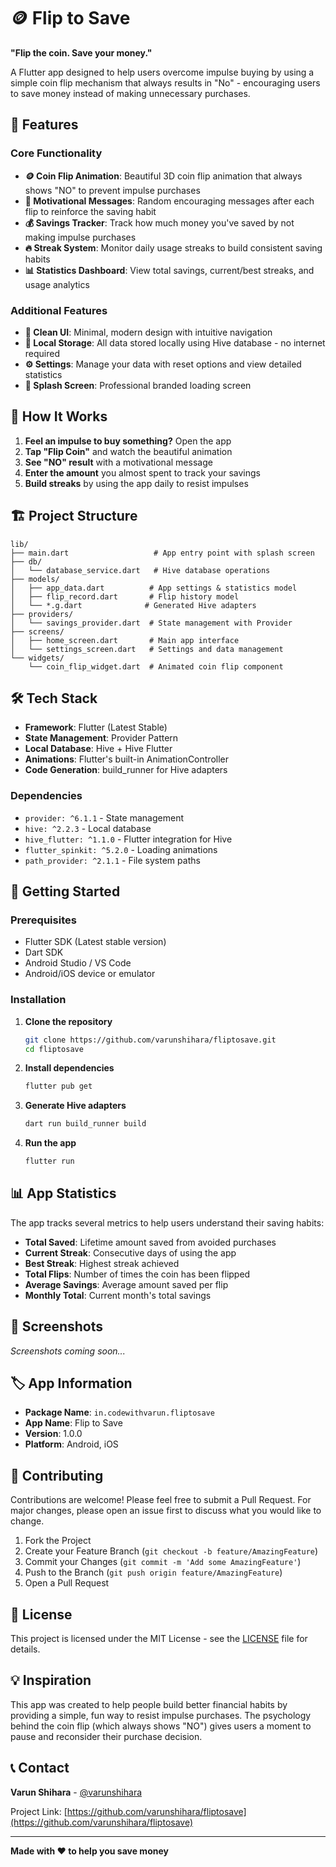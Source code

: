# 🪙 Flip to Save

**"Flip the coin. Save your money."**

A Flutter app designed to help users overcome impulse buying by using a simple coin flip mechanism that always results in "No" - encouraging users to save money instead of making unnecessary purchases.

## 📱 Features

### Core Functionality
- **🪙 Coin Flip Animation**: Beautiful 3D coin flip animation that always shows "NO" to prevent impulse purchases
- **💬 Motivational Messages**: Random encouraging messages after each flip to reinforce the saving habit
- **💰 Savings Tracker**: Track how much money you've saved by not making impulse purchases
- **🔥 Streak System**: Monitor daily usage streaks to build consistent saving habits
- **📊 Statistics Dashboard**: View total savings, current/best streaks, and usage analytics

### Additional Features
- **🎨 Clean UI**: Minimal, modern design with intuitive navigation
- **💾 Local Storage**: All data stored locally using Hive database - no internet required
- **⚙️ Settings**: Manage your data with reset options and view detailed statistics
- **📱 Splash Screen**: Professional branded loading screen

## 🎯 How It Works

1. **Feel an impulse to buy something?** Open the app
2. **Tap "Flip Coin"** and watch the beautiful animation
3. **See "NO" result** with a motivational message
4. **Enter the amount** you almost spent to track your savings
5. **Build streaks** by using the app daily to resist impulses

## 🏗️ Project Structure

```
lib/
├── main.dart                   # App entry point with splash screen
├── db/
│   └── database_service.dart   # Hive database operations
├── models/
│   ├── app_data.dart          # App settings & statistics model
│   ├── flip_record.dart       # Flip history model
│   └── *.g.dart              # Generated Hive adapters
├── providers/
│   └── savings_provider.dart  # State management with Provider
├── screens/
│   ├── home_screen.dart       # Main app interface
│   └── settings_screen.dart   # Settings and data management
└── widgets/
    └── coin_flip_widget.dart  # Animated coin flip component
```

## 🛠️ Tech Stack

- **Framework**: Flutter (Latest Stable)
- **State Management**: Provider Pattern
- **Local Database**: Hive + Hive Flutter
- **Animations**: Flutter's built-in AnimationController
- **Code Generation**: build_runner for Hive adapters

### Dependencies
- `provider: ^6.1.1` - State management
- `hive: ^2.2.3` - Local database
- `hive_flutter: ^1.1.0` - Flutter integration for Hive
- `flutter_spinkit: ^5.2.0` - Loading animations
- `path_provider: ^2.1.1` - File system paths

## 🚀 Getting Started

### Prerequisites
- Flutter SDK (Latest stable version)
- Dart SDK
- Android Studio / VS Code
- Android/iOS device or emulator

### Installation

1. **Clone the repository**
   ```bash
   git clone https://github.com/varunshihara/fliptosave.git
   cd fliptosave
   ```

2. **Install dependencies**
   ```bash
   flutter pub get
   ```

3. **Generate Hive adapters**
   ```bash
   dart run build_runner build
   ```

4. **Run the app**
   ```bash
   flutter run
   ```

## 📊 App Statistics

The app tracks several metrics to help users understand their saving habits:

- **Total Saved**: Lifetime amount saved from avoided purchases
- **Current Streak**: Consecutive days of using the app
- **Best Streak**: Highest streak achieved
- **Total Flips**: Number of times the coin has been flipped
- **Average Savings**: Average amount saved per flip
- **Monthly Total**: Current month's total savings

## 🎨 Screenshots

*Screenshots coming soon...*

## 🏷️ App Information

- **Package Name**: `in.codewithvarun.fliptosave`
- **App Name**: Flip to Save
- **Version**: 1.0.0
- **Platform**: Android, iOS

## 🤝 Contributing

Contributions are welcome! Please feel free to submit a Pull Request. For major changes, please open an issue first to discuss what you would like to change.

1. Fork the Project
2. Create your Feature Branch (`git checkout -b feature/AmazingFeature`)
3. Commit your Changes (`git commit -m 'Add some AmazingFeature'`)
4. Push to the Branch (`git push origin feature/AmazingFeature`)
5. Open a Pull Request

## 📄 License

This project is licensed under the MIT License - see the [LICENSE](LICENSE) file for details.

## 💡 Inspiration

This app was created to help people build better financial habits by providing a simple, fun way to resist impulse purchases. The psychology behind the coin flip (which always shows "NO") gives users a moment to pause and reconsider their purchase decision.

## 📞 Contact

**Varun Shihara** - [@varunshihara](https://github.com/varunshihara)

Project Link: [https://github.com/varunshihara/fliptosave](https://github.com/varunshihara/fliptosave)

---

**Made with ❤️ to help you save money**
